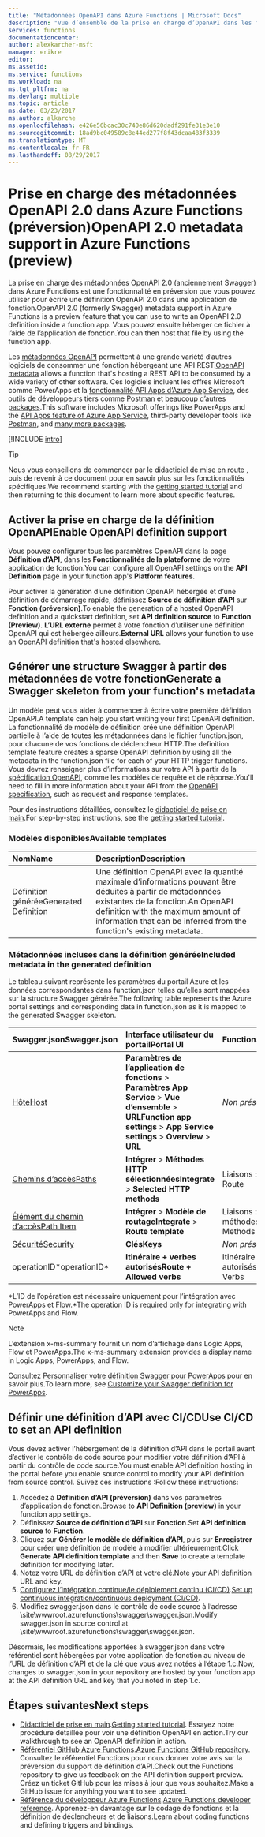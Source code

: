 ```yaml
---
title: "Métadonnées OpenAPI dans Azure Functions | Microsoft Docs"
description: "Vue d’ensemble de la prise en charge d’OpenAPI dans les fonctions Azure"
services: functions
documentationcenter: 
author: alexkarcher-msft
manager: erikre
editor: 
ms.assetid: 
ms.service: functions
ms.workload: na
ms.tgt_pltfrm: na
ms.devlang: multiple
ms.topic: article
ms.date: 03/23/2017
ms.author: alkarche
ms.openlocfilehash: e426e56bcac30c740e86d620dadf291fe31e3e10
ms.sourcegitcommit: 18ad9bc049589c8e44ed277f8f43dcaa483f3339
ms.translationtype: MT
ms.contentlocale: fr-FR
ms.lasthandoff: 08/29/2017
---
```

# <a name="openapi-20-metadata-support-in-azure-functions-preview"></a><span data-ttu-id="637f7-103">Prise en charge des métadonnées OpenAPI 2.0 dans Azure Functions (préversion)</span><span class="sxs-lookup"><span data-stu-id="637f7-103">OpenAPI 2.0 metadata support in Azure Functions (preview)</span></span>
<span data-ttu-id="637f7-104">La prise en charge des métadonnées OpenAPI 2.0 (anciennement Swagger) dans Azure Functions est une fonctionnalité en préversion que vous pouvez utiliser pour écrire une définition OpenAPI 2.0 dans une application de fonction.</span><span class="sxs-lookup"><span data-stu-id="637f7-104">OpenAPI 2.0 (formerly Swagger) metadata support in Azure Functions is a preview feature that you can use to write an OpenAPI 2.0 definition inside a function app.</span></span> <span data-ttu-id="637f7-105">Vous pouvez ensuite héberger ce fichier à l’aide de l’application de fonction.</span><span class="sxs-lookup"><span data-stu-id="637f7-105">You can then host that file by using the function app.</span></span>

<span data-ttu-id="637f7-106">Les [métadonnées OpenAPI](http://swagger.io/) permettent à une grande variété d’autres logiciels de consommer une fonction hébergeant une API REST.</span><span class="sxs-lookup"><span data-stu-id="637f7-106">[OpenAPI metadata](http://swagger.io/) allows a function that's hosting a REST API to be consumed by a wide variety of other software.</span></span> <span data-ttu-id="637f7-107">Ces logiciels incluent les offres Microsoft comme PowerApps et la [fonctionnalité API Apps d’Azure App Service](https://docs.microsoft.com/azure/app-service-api/app-service-api-dotnet-get-started#a-idcodegena-generate-client-code-for-the-data-tier), des outils de développeurs tiers comme [Postman](https://www.getpostman.com/docs/importing_swagger) et [beaucoup d’autres packages](http://swagger.io/tools/).</span><span class="sxs-lookup"><span data-stu-id="637f7-107">This software includes Microsoft offerings like PowerApps and the [API Apps feature of Azure App Service](https://docs.microsoft.com/azure/app-service-api/app-service-api-dotnet-get-started#a-idcodegena-generate-client-code-for-the-data-tier), third-party developer tools like [Postman](https://www.getpostman.com/docs/importing_swagger), and [many more packages](http://swagger.io/tools/).</span></span>

[!INCLUDE [intro](../../includes/functions-bindings-intro.md)]

>[!TIP]
><span data-ttu-id="637f7-108">Nous vous conseillons de commencer par le [didacticiel de mise en route](./functions-api-definition-getting-started.md) , puis de revenir à ce document pour en savoir plus sur les fonctionnalités spécifiques.</span><span class="sxs-lookup"><span data-stu-id="637f7-108">We recommend starting with the [getting started tutorial](./functions-api-definition-getting-started.md) and then returning to this document to learn more about specific features.</span></span>

## <span data-ttu-id="637f7-109"><a name="enable"></a>Activer la prise en charge de la définition OpenAPI</span><span class="sxs-lookup"><span data-stu-id="637f7-109"><a name="enable"></a>Enable OpenAPI definition support</span></span>
<span data-ttu-id="637f7-110">Vous pouvez configurer tous les paramètres OpenAPI dans la page **Définition d’API**, dans les **Fonctionnalités de la plateforme** de votre application de fonction.</span><span class="sxs-lookup"><span data-stu-id="637f7-110">You can configure all OpenAPI settings on the **API Definition** page in your function app's **Platform features**.</span></span>

<span data-ttu-id="637f7-111">Pour activer la génération d’une définition OpenAPI hébergée et d’une définition de démarrage rapide, définissez **Source de définition d’API** sur **Fonction (préversion)**.</span><span class="sxs-lookup"><span data-stu-id="637f7-111">To enable the generation of a hosted OpenAPI definition and a quickstart definition, set **API definition source** to **Function (Preview)**.</span></span> <span data-ttu-id="637f7-112">**L’URL externe** permet à votre fonction d’utiliser une définition OpenAPI qui est hébergée ailleurs.</span><span class="sxs-lookup"><span data-stu-id="637f7-112">**External URL** allows your function to use an OpenAPI definition that's hosted elsewhere.</span></span>

## <span data-ttu-id="637f7-113"><a name="generate-definition"></a>Générer une structure Swagger à partir des métadonnées de votre fonction</span><span class="sxs-lookup"><span data-stu-id="637f7-113"><a name="generate-definition"></a>Generate a Swagger skeleton from your function's metadata</span></span>
<span data-ttu-id="637f7-114">Un modèle peut vous aider à commencer à écrire votre première définition OpenAPI.</span><span class="sxs-lookup"><span data-stu-id="637f7-114">A template can help you start writing your first OpenAPI definition.</span></span> <span data-ttu-id="637f7-115">La fonctionnalité de modèle de définition crée une définition OpenAPI partielle à l’aide de toutes les métadonnées dans le fichier function.json, pour chacune de vos fonctions de déclencheur HTTP.</span><span class="sxs-lookup"><span data-stu-id="637f7-115">The definition template feature creates a sparse OpenAPI definition by using all the metadata in the function.json file for each of your HTTP trigger functions.</span></span> <span data-ttu-id="637f7-116">Vous devrez renseigner plus d’informations sur votre API à partir de la [spécification OpenAPI](http://swagger.io/specification/), comme les modèles de requête et de réponse.</span><span class="sxs-lookup"><span data-stu-id="637f7-116">You'll need to fill in more information about your API from the [OpenAPI specification](http://swagger.io/specification/), such as request and response templates.</span></span>

<span data-ttu-id="637f7-117">Pour des instructions détaillées, consultez le [didacticiel de prise en main](./functions-api-definition-getting-started.md).</span><span class="sxs-lookup"><span data-stu-id="637f7-117">For step-by-step instructions, see the [getting started tutorial](./functions-api-definition-getting-started.md).</span></span>

### <span data-ttu-id="637f7-118"><a name="templates"></a>Modèles disponibles</span><span class="sxs-lookup"><span data-stu-id="637f7-118"><a name="templates"></a>Available templates</span></span>

|<span data-ttu-id="637f7-119">Nom</span><span class="sxs-lookup"><span data-stu-id="637f7-119">Name</span></span>| <span data-ttu-id="637f7-120">Description</span><span class="sxs-lookup"><span data-stu-id="637f7-120">Description</span></span> |
|:-----|:-----|
|<span data-ttu-id="637f7-121">Définition générée</span><span class="sxs-lookup"><span data-stu-id="637f7-121">Generated Definition</span></span>|<span data-ttu-id="637f7-122">Une définition OpenAPI avec la quantité maximale d’informations pouvant être déduites à partir de métadonnées existantes de la fonction.</span><span class="sxs-lookup"><span data-stu-id="637f7-122">An OpenAPI definition with the maximum amount of information that can be inferred from the function's existing metadata.</span></span>|

### <span data-ttu-id="637f7-123"><a name="quickstart-details"></a>Métadonnées incluses dans la définition générée</span><span class="sxs-lookup"><span data-stu-id="637f7-123"><a name="quickstart-details"></a>Included metadata in the generated definition</span></span>

<span data-ttu-id="637f7-124">Le tableau suivant représente les paramètres du portail Azure et les données correspondantes dans function.json telles qu’elles sont mappées sur la structure Swagger générée.</span><span class="sxs-lookup"><span data-stu-id="637f7-124">The following table represents the Azure portal settings and corresponding data in function.json as it is mapped to the generated Swagger skeleton.</span></span>

|<span data-ttu-id="637f7-125">Swagger.json</span><span class="sxs-lookup"><span data-stu-id="637f7-125">Swagger.json</span></span>|<span data-ttu-id="637f7-126">Interface utilisateur du portail</span><span class="sxs-lookup"><span data-stu-id="637f7-126">Portal UI</span></span>|<span data-ttu-id="637f7-127">Function.json</span><span class="sxs-lookup"><span data-stu-id="637f7-127">Function.json</span></span>|
|:----|:-----|:-----|
|[<span data-ttu-id="637f7-128">Hôte</span><span class="sxs-lookup"><span data-stu-id="637f7-128">Host</span></span>](http://swagger.io/specification/#fixed-fields-15)|<span data-ttu-id="637f7-129">**Paramètres de l’application de fonctions** > **Paramètres App Service** > **Vue d’ensemble** > **URL**</span><span class="sxs-lookup"><span data-stu-id="637f7-129">**Function app settings** > **App Service settings** > **Overview** > **URL**</span></span>|<span data-ttu-id="637f7-130">*Non présent*</span><span class="sxs-lookup"><span data-stu-id="637f7-130">*Not present*</span></span>
|[<span data-ttu-id="637f7-131">Chemins d’accès</span><span class="sxs-lookup"><span data-stu-id="637f7-131">Paths</span></span>](http://swagger.io/specification/#paths-object-29)|<span data-ttu-id="637f7-132">**Intégrer** > **Méthodes HTTP sélectionnées**</span><span class="sxs-lookup"><span data-stu-id="637f7-132">**Integrate** > **Selected HTTP methods**</span></span>|<span data-ttu-id="637f7-133">Liaisons : itinéraire</span><span class="sxs-lookup"><span data-stu-id="637f7-133">Bindings: Route</span></span>
|[<span data-ttu-id="637f7-134">Élément du chemin d’accès</span><span class="sxs-lookup"><span data-stu-id="637f7-134">Path Item</span></span>](http://swagger.io/specification/#path-item-object-32)|<span data-ttu-id="637f7-135">**Intégrer** > **Modèle de routage**</span><span class="sxs-lookup"><span data-stu-id="637f7-135">**Integrate** > **Route template**</span></span>|<span data-ttu-id="637f7-136">Liaisons : méthodes</span><span class="sxs-lookup"><span data-stu-id="637f7-136">Bindings: Methods</span></span>
|[<span data-ttu-id="637f7-137">Sécurité</span><span class="sxs-lookup"><span data-stu-id="637f7-137">Security</span></span>](http://swagger.io/specification/#security-scheme-object-112)|<span data-ttu-id="637f7-138">**Clés**</span><span class="sxs-lookup"><span data-stu-id="637f7-138">**Keys**</span></span>|<span data-ttu-id="637f7-139">*Non présent*</span><span class="sxs-lookup"><span data-stu-id="637f7-139">*Not present*</span></span>|
|<span data-ttu-id="637f7-140">operationID*</span><span class="sxs-lookup"><span data-stu-id="637f7-140">operationID*</span></span>|<span data-ttu-id="637f7-141">**Itinéraire + verbes autorisés**</span><span class="sxs-lookup"><span data-stu-id="637f7-141">**Route + Allowed verbs**</span></span>|<span data-ttu-id="637f7-142">Itinéraire + verbes autorisés</span><span class="sxs-lookup"><span data-stu-id="637f7-142">Route + Allowed Verbs</span></span>|

<span data-ttu-id="637f7-143">\*L’ID de l’opération est nécessaire uniquement pour l’intégration avec PowerApps et Flow.</span><span class="sxs-lookup"><span data-stu-id="637f7-143">\*The operation ID is required only for integrating with PowerApps and Flow.</span></span>
> [!NOTE]
> <span data-ttu-id="637f7-144">L’extension x-ms-summary fournit un nom d’affichage dans Logic Apps, Flow et PowerApps.</span><span class="sxs-lookup"><span data-stu-id="637f7-144">The x-ms-summary extension provides a display name in Logic Apps, PowerApps, and Flow.</span></span>
>
> <span data-ttu-id="637f7-145">Consultez [Personnaliser votre définition Swagger pour PowerApps](https://powerapps.microsoft.com/tutorials/customapi-how-to-swagger/) pour en savoir plus.</span><span class="sxs-lookup"><span data-stu-id="637f7-145">To learn more, see [Customize your Swagger definition for PowerApps](https://powerapps.microsoft.com/tutorials/customapi-how-to-swagger/).</span></span>

## <span data-ttu-id="637f7-146"><a name="CICD"></a>Définir une définition d’API avec CI/CD</span><span class="sxs-lookup"><span data-stu-id="637f7-146"><a name="CICD"></a>Use CI/CD to set an API definition</span></span>

 <span data-ttu-id="637f7-147">Vous devez activer l’hébergement de la définition d’API dans le portail avant d’activer le contrôle de code source pour modifier votre définition d’API à partir du contrôle de code source.</span><span class="sxs-lookup"><span data-stu-id="637f7-147">You must enable API definition hosting in the portal before you enable source control to modify your API definition from source control.</span></span> <span data-ttu-id="637f7-148">Suivez ces instructions :</span><span class="sxs-lookup"><span data-stu-id="637f7-148">Follow these instructions:</span></span>

1. <span data-ttu-id="637f7-149">Accédez à **Définition d’API (préversion)** dans vos paramètres d’application de fonction.</span><span class="sxs-lookup"><span data-stu-id="637f7-149">Browse to **API Definition (preview)** in your function app settings.</span></span>
  1. <span data-ttu-id="637f7-150">Définissez **Source de définition d’API** sur **Fonction**.</span><span class="sxs-lookup"><span data-stu-id="637f7-150">Set **API definition source** to **Function**.</span></span>
  1. <span data-ttu-id="637f7-151">Cliquez sur **Générer le modèle de définition d’API**, puis sur **Enregistrer** pour créer une définition de modèle à modifier ultérieurement.</span><span class="sxs-lookup"><span data-stu-id="637f7-151">Click **Generate API definition template** and then **Save** to create a template definition for modifying later.</span></span>
  1. <span data-ttu-id="637f7-152">Notez votre URL de définition d’API et votre clé.</span><span class="sxs-lookup"><span data-stu-id="637f7-152">Note your API definition URL and key.</span></span>
1. <span data-ttu-id="637f7-153">[Configurez l’intégration continue/le déploiement continu (CI/CD)](https://docs.microsoft.com/azure/azure-functions/functions-continuous-deployment#continuous-deployment-requirements).</span><span class="sxs-lookup"><span data-stu-id="637f7-153">[Set up continuous integration/continuous deployment (CI/CD)](https://docs.microsoft.com/azure/azure-functions/functions-continuous-deployment#continuous-deployment-requirements).</span></span>
2. <span data-ttu-id="637f7-154">Modifiez swagger.json dans le contrôle de code source à l’adresse \site\wwwroot\.azurefunctions\swagger\swagger.json.</span><span class="sxs-lookup"><span data-stu-id="637f7-154">Modify swagger.json in source control at \site\wwwroot\.azurefunctions\swagger\swagger.json.</span></span>

<span data-ttu-id="637f7-155">Désormais, les modifications apportées à swagger.json dans votre référentiel sont hébergées par votre application de fonction au niveau de l’URL de définition d’API et de la clé que vous avez notées à l’étape 1.c.</span><span class="sxs-lookup"><span data-stu-id="637f7-155">Now, changes to swagger.json in your repository are hosted by your function app at the API definition URL and key that you noted in step 1.c.</span></span>

## <a name="next-steps"></a><span data-ttu-id="637f7-156">Étapes suivantes</span><span class="sxs-lookup"><span data-stu-id="637f7-156">Next steps</span></span>
* <span data-ttu-id="637f7-157">[Didacticiel de prise en main](functions-api-definition-getting-started.md).</span><span class="sxs-lookup"><span data-stu-id="637f7-157">[Getting started tutorial](functions-api-definition-getting-started.md).</span></span> <span data-ttu-id="637f7-158">Essayez notre procédure détaillée pour voir une définition OpenAPI en action.</span><span class="sxs-lookup"><span data-stu-id="637f7-158">Try our walkthrough to see an OpenAPI definition in action.</span></span>
* <span data-ttu-id="637f7-159">[Référentiel GitHub Azure Functions](https://github.com/Azure/Azure-Functions/).</span><span class="sxs-lookup"><span data-stu-id="637f7-159">[Azure Functions GitHub repository](https://github.com/Azure/Azure-Functions/).</span></span> <span data-ttu-id="637f7-160">Consultez le référentiel Functions pour nous donner votre avis sur la préversion du support de définition d’API.</span><span class="sxs-lookup"><span data-stu-id="637f7-160">Check out the Functions repository to give us feedback on the API definition support preview.</span></span> <span data-ttu-id="637f7-161">Créez un ticket GitHub pour les mises à jour que vous souhaitez.</span><span class="sxs-lookup"><span data-stu-id="637f7-161">Make a GitHub issue for anything you want to see updated.</span></span>
* <span data-ttu-id="637f7-162">[Référence du développeur Azure Functions](functions-reference.md).</span><span class="sxs-lookup"><span data-stu-id="637f7-162">[Azure Functions developer reference](functions-reference.md).</span></span> <span data-ttu-id="637f7-163">Apprenez-en davantage sur le codage de fonctions et la définition de déclencheurs et de liaisons.</span><span class="sxs-lookup"><span data-stu-id="637f7-163">Learn about coding functions and defining triggers and bindings.</span></span>
